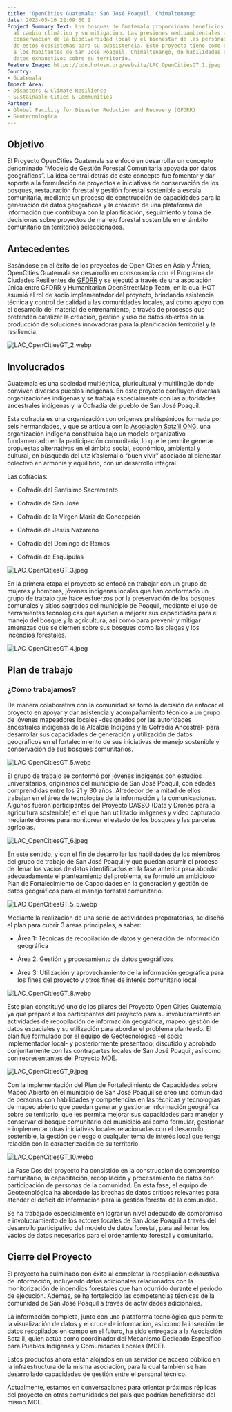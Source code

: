 ```yaml
---
title: 'OpenCities Guatemala: San José Poaquil, Chimaltenango'
date: 2023-05-16 22:09:00 Z
Project Summary Text: Los bosques de Guatemala proporcionan beneficios para la adaptación
  al cambio climático y su mitigación. Las presiones medioambientales amenazan la
  conservación de la biodiversidad local y el bienestar de las personas que dependen
  de estos ecosistemas para su subsistencia. Este proyecto tiene como objetivo dotar
  a los habitantes de San José Poaquil, Chimaltenango, de habilidades para producir
  datos exhaustivos sobre su territorio.
Feature Image: https://cdn.hotosm.org/website/LAC_OpenCitiesGT_1.jpeg
Country:
- Guatemala
Impact Area:
- Disasters & Climate Resilience
- Sustainable Cities & Communities
Partner:
- Global Facility for Disaster Reduction and Recovery (GFDRR)
- Geotecnológica
---
```


## Objetivo

El Proyecto OpenCities Guatemala se enfocó en desarrollar un concepto denominado “Modelo de Gestión Forestal Comunitaria apoyada por datos geográficos”.  La idea central detrás de este concepto fue fomentar y dar soporte a la formulación de proyectos e iniciativas de conservación de los bosques, restauración forestal y gestión forestal sostenible a escala comunitaria, mediante un proceso de construcción de capacidades para la generación de datos geográficos y la creación de una plataforma de información que contribuya con la planificación, seguimiento y toma de decisiones sobre proyectos de manejo forestal sostenible en el ámbito comunitario en territorios seleccionados.

## Antecedentes

Basándose en el éxito de los proyectos de Open Cities en Asia y África, OpenCities Guatemala se desarrolló en consonancia con el Programa de Ciudades Resilientes de [GFDRR](https://www.gfdrr.org/en) y se ejecutó a través de una asociación única entre GFDRR y Humanitarian OpenStreetMap Team, en la cual HOT asumió el rol de socio implementador del proyecto, brindando asistencia técnica y control de calidad a las comunidades locales, así como apoyo con el desarrollo del material de entrenamiento, a través de procesos que pretenden catalizar la creación, gestión y uso de datos abiertos en la producción de soluciones innovadoras para la planificación territorial y la resiliencia.

![LAC_OpenCitiesGT_2.webp](https://cdn.hotosm.org/website/LAC_OpenCitiesGT_2.webp)

## Involucrados

Guatemala es una sociedad multiétnica, pluricultural y multilingüe donde conviven diversos pueblos indígenas. En este proyecto confluyen diversas organizaciones indígenas y se trabaja especialmente con las autoridades ancestrales indígenas y la Cofradía del pueblo de San José Poaquil.

Esta cofradía es una organización con orígenes prehispánicos formada por seis hermandades, y que se articula con la [Asociación Sotz’il ONG](https://sotzil-guatemaya.org/), una organización indígena constituida bajo un modelo organizativo fundamentado en la participación comunitaria, lo que le permite generar propuestas alternativas en el ámbito social, económico, ambiental y cultural, en búsqueda del utz k’aslemal o “buen vivir” asociado al bienestar colectivo en armonía y equilibrio, con un desarrollo integral.

Las cofradías:

* Cofradía del Santísimo Sacramento

* Cofradía de San José

* Cofradía de la Virgen María de Concepción

* Cofradía de Jesús Nazareno

* Cofradía del Domingo de Ramos

* Cofradía de Esquipulas

![LAC_OpenCitiesGT_3.jpeg](https://cdn.hotosm.org/website/LAC_OpenCitiesGT_3.jpeg)

En la primera etapa el proyecto se enfocó en trabajar con un grupo de mujeres y hombres, jóvenes indígenas locales que han conformado un grupo de trabajo que hace esfuerzos por la preservación de los bosques comunales y sitios sagrados del municipio de Poaquil, mediante el uso de herramientas tecnológicas que ayuden a mejorar sus capacidades para el manejo del bosque y la agricultura, así como para prevenir y mitigar amenazas que se ciernen sobre sus bosques como las plagas y los incendios forestales.

![LAC_OpenCitiesGT_4.jpeg](https://cdn.hotosm.org/website/LAC_OpenCitiesGT_4.jpeg)

## Plan de trabajo

### ¿Cómo trabajamos?

De manera colaborativa con la comunidad se tomó la decisión de enfocar el proyecto en apoyar y dar asistencia y acompañamiento técnico a un grupo de jóvenes mapeadores locales -designados por las autoridades ancestrales indígenas de la Alcaldía Indígena y la Cofradía Ancestral- para desarrollar sus capacidades de generación y utilización de datos geográficos en el fortalecimiento de sus iniciativas de manejo sostenible y conservación de sus bosques comunitarios.

![LAC_OpenCitiesGT_5.webp](https://cdn.hotosm.org/website/LAC_OpenCitiesGT_5.webp)

El grupo de trabajo se conformó por jóvenes indígenas con estudios universitarios, originarios del municipio de San José Poaquil, con edades comprendidas entre los 21 y 30 años. Alrededor de la mitad de ellos trabajan en el área de tecnologías de la información y la comunicaciones. Algunos fueron participantes  del Proyecto DASSO (Data y Drones para la agricultura sostenible) en el que han utilizado imágenes y video capturado mediante drones para monitorear el estado de los bosques y las parcelas agrícolas.

![LAC_OpenCitiesGT_6.jpeg](https://cdn.hotosm.org/website/LAC_OpenCitiesGT_6.jpeg)

En este sentido, y con el fin de desarrollar las habilidades de los miembros del grupo de trabajo de San José Poaquil y que puedan asumir el proceso de llenar los vacíos de datos identificados en la fase anterior para abordar adecuadamente el planteamiento del problema, se formuló un ambicioso Plan de Fortalecimiento de Capacidades en la generación y gestión de datos geográficos para el manejo forestal comunitario.

![LAC_OpenCitiesGT_5_5.webp](https://cdn.hotosm.org/website/LAC_OpenCitiesGT_5_5.webp)

Mediante la realización de una serie de actividades preparatorias, se diseñó el plan para cubrir 3 áreas principales, a saber:

* Área 1: Técnicas de recopilación de datos y generación de información geográfica

* Área 2: Gestión y procesamiento de datos geográficos

* Área 3: Utilización y aprovechamiento de la información geográfica para los fines del proyecto y otros fines de interés comunitario local

![LAC_OpenCitiesGT_8.webp](https://cdn.hotosm.org/website/LAC_OpenCitiesGT_8.webp)

Este plan constituyó uno de los pilares del Proyecto Open Cities Guatemala, ya que preparó a los participantes del proyecto para su involucramiento en actividades de recopilación de información geográfica, mapeo, gestión de datos espaciales y su utilización para abordar el problema planteado. El plan fue formulado por el equipo de Geotecnológica -el socio implementador local- y posteriormente presentado, discutido y aprobado conjuntamente con las contrapartes locales de San José Poaquil, así como con representantes del Proyecto MDE.

![LAC_OpenCitiesGT_9.jpeg](https://cdn.hotosm.org/website/LAC_OpenCitiesGT_9.jpeg)

Con la implementación del Plan de Fortalecimiento de Capacidades sobre Mapeo Abierto en el municipio de San José Poaquil se creó una comunidad de personas con habilidades y competencias en las técnicas y tecnologías de mapeo abierto que puedan generar y gestionar información geográfica sobre su territorio, que les permita mejorar sus capacidades para manejar y conservar el bosque comunitario del municipio así como formular, gestionar e implementar otras iniciativas locales relacionadas con el desarrollo sostenible, la gestión de riesgo o cualquier tema de interés local que tenga relación con la caracterización de su territorio.

![LAC_OpenCitiesGT_10.webp](https://cdn.hotosm.org/website/LAC_OpenCitiesGT_10.webp)

La Fase Dos del proyecto ha consistido en la construcción de compromiso comunitario, la capacitación, recopilación y procesamiento de datos con participación de personas de la comunidad. En esta fase, el equipo de Geotecnológica ha abordado las brechas de datos críticos relevantes para atender el déficit de información para la gestión forestal de la comunidad.

Se ha trabajado especialmente en lograr un nivel adecuado de compromiso e involucramiento de los actores locales de San José Poaquil a través del desarrollo participativo del modelo de datos forestal, para así llenar los vacíos de datos necesarios para el ordenamiento forestal y comunitario.

## Cierre del Proyecto

El proyecto ha culminado con éxito al completar la recopilación exhaustiva de información, incluyendo datos adicionales relacionados con la monitorización de incendios forestales que han ocurrido durante el período de ejecución. Además, se ha fortalecido las competencias técnicas de la comunidad de San José Poaquil a través de actividades adicionales.

La información completa, junto con una plataforma tecnológica que permite la visualización de datos y el cruce de información, así como la inserción de datos recopilados en campo en el futuro, ha sido entregada a la Asociación Sotz'il, quien actúa como coordinador del Mecanismo Dedicado Específico para Pueblos Indígenas y Comunidades Locales (MDE).

Estos productos ahora están alojados en un servidor de acceso público en la infraestructura de la misma asociación, para la cual también se han desarrollado capacidades de gestión entre el personal técnico.

Actualmente, estamos en conversaciones para orientar próximas réplicas del proyecto en otras comunidades del país que podrían beneficiarse del mismo MDE.